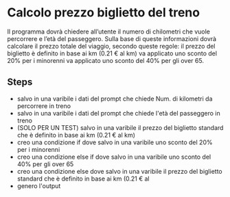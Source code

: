 Calcolo prezzo biglietto del treno
===
Il programma dovrà chiedere all’utente il numero di chilometri che vuole percorrere e l’età del passeggero.
Sulla base di queste informazioni dovrà calcolare il prezzo totale del viaggio, secondo queste regole:
il prezzo del biglietto è definito in base ai km (0.21 € al km)
va applicato uno sconto del 20% per i minorenni
va applicato uno sconto del 40% per gli over 65.

## Steps
- salvo in una varibile i dati del prompt che chiede Num. di kilometri da percorrere in treno
- salvo in una varibile i dati del prompt che chiede l'età del passeggero in treno
- (SOLO PER UN TEST) salvo in una varibile il prezzo del biglietto standard che è definito in base ai km (0.21 € al km) 
- creo una condizione if dove salvo in una varibile uno sconto del 20% per i minorenni
- creo una condizione else if dove salvo in una varibile uno sconto del 40% per gli over 65
- creo una condizione else dove salvo in una varibile il prezzo del biglietto standard che è definito in base ai km (0.21 € al
- genero l'output

